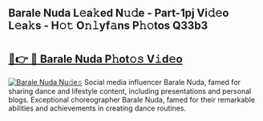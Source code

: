 ## Barale Nuda L𝚎a𝚔ed N𝚞𝚍e - Part-1pj Vi𝚍𝚎o L𝚎a𝚔s - H𝚘𝚝 O𝚗𝚕yf𝚊ns P𝚑𝚘tos Q33b3

# <h2><a href="http://kfejsuo.oniu.top/?m=Barale+Nuda">🔗👉 🔴 Barale Nuda P𝚑ot𝚘𝚜 V𝚒d𝚎o</a></h2>

[![Barale Nuda Nu𝚍e𝚜](https://i.imgur.com/0qMVB7G.gif)](http://kfejsuo.oniu.top/?m=Barale+Nuda)
Social media influencer Barale Nuda, famed for sharing dance and lifestyle content, including presentations and personal blogs. Exceptional choreographer Barale Nuda, famed for their remarkable abilities and achievements in creating dance routines.  

